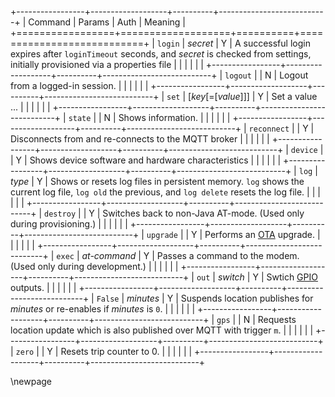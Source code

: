 +-----------------+-------------------+----------+---------------------------+
| Command         | Params            | Auth     | Meaning                        |
+=================+===================+==========+===========================+
| `login`         | _secret_          | Y        | A successful login expires after `loginTimeout` seconds, and _secret_ is checked from settings, initially provisioned via a properties file |
|                 |                   |          |                           |
+-----------------+-------------------+----------+---------------------------+
| `logout`        |                   | N        | Logout from a logged-in session. |
|                 |                   |          |                           |
+-----------------+-------------------+----------+---------------------------+
| `set`           | [_key_[=[_value_]]] | Y        | Set a value ...                |
|                 |                   |          |                           |
+-----------------+-------------------+----------+---------------------------+
| `state`         |                   | N        | Shows information.             |
|                 |                   |          |                           |
+-----------------+-------------------+----------+---------------------------+
| `reconnect`     |                   | Y        | Disconnects from and re-connects to the MQTT broker |
|                 |                   |          |                           |
+-----------------+-------------------+----------+---------------------------+
| `device`        |                   | Y        | Shows device software and hardware characteristics |
|                 |                   |          |                           |
+-----------------+-------------------+----------+---------------------------+
| `log`           | _type_            | Y        | Shows or resets log files in persistent memory. `log` shows the current log file, `log old` the previous, and `log delete` resets the log file. |
|                 |                   |          |                           |
+-----------------+-------------------+----------+---------------------------+
| `destroy`       |                   | Y        | Switches back to non-Java AT-mode. (Used only during provisioning.) |
|                 |                   |          |                           |
+-----------------+-------------------+----------+---------------------------+
| `upgrade`       |                   | Y        | Performs an [OTA](#otap) upgrade. |
|                 |                   |          |                           |
+-----------------+-------------------+----------+---------------------------+
| `exec`          | _at-command_      | Y        | Passes a command to the modem. (Used only during development.) |
|                 |                   |          |                           |
+-----------------+-------------------+----------+---------------------------+
| `out`           | _switch_          | Y        | Swtich [GPIO](#gpio) outputs.  |
|                 |                   |          |                           |
+-----------------+-------------------+----------+---------------------------+
| `False`         | _minutes_         | Y        | Suspends location publishes for _minutes_ or re-enables if _minutes_ is `0`. |
|                 |                   |          |                           |
+-----------------+-------------------+----------+---------------------------+
| `gps`           |                   | N        | Requests location update which is also published over MQTT with trigger `m`. |
|                 |                   |          |                           |
+-----------------+-------------------+----------+---------------------------+
| `zero`          |                   | Y        | Resets trip counter to 0.      |
|                 |                   |          |                           |
+-----------------+-------------------+----------+---------------------------+

\newpage
